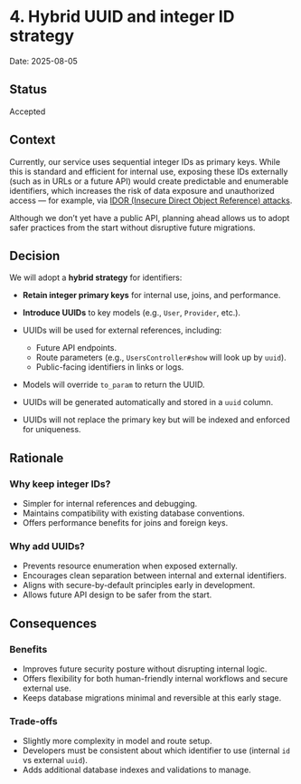 # 4. Hybrid UUID and integer ID strategy

Date: 2025-08-05

## Status

Accepted

## Context

Currently, our service uses sequential integer IDs as primary keys. While this is standard and efficient for internal use, exposing these IDs externally (such as in URLs or a future API) would create predictable and enumerable identifiers, which increases the risk of data exposure and unauthorized access — for example, via [IDOR (Insecure Direct Object Reference) attacks](https://owasp.org/www-community/attacks/Indirect_Object_Reference_Map).

Although we don’t yet have a public API, planning ahead allows us to adopt safer practices from the start without disruptive future migrations.

## Decision

We will adopt a **hybrid strategy** for identifiers:

- **Retain integer primary keys** for internal use, joins, and performance.
- **Introduce UUIDs** to key models (e.g., `User`, `Provider`, etc.).
- UUIDs will be used for external references, including:
  - Future API endpoints.
  - Route parameters (e.g., `UsersController#show` will look up by `uuid`).
  - Public-facing identifiers in links or logs.

- Models will override `to_param` to return the UUID.
- UUIDs will be generated automatically and stored in a `uuid` column.
- UUIDs will not replace the primary key but will be indexed and enforced for uniqueness.

## Rationale

### Why keep integer IDs?

- Simpler for internal references and debugging.
- Maintains compatibility with existing database conventions.
- Offers performance benefits for joins and foreign keys.

### Why add UUIDs?

- Prevents resource enumeration when exposed externally.
- Encourages clean separation between internal and external identifiers.
- Aligns with secure-by-default principles early in development.
- Allows future API design to be safer from the start.

## Consequences

### Benefits

- Improves future security posture without disrupting internal logic.
- Offers flexibility for both human-friendly internal workflows and secure external use.
- Keeps database migrations minimal and reversible at this early stage.

### Trade-offs

- Slightly more complexity in model and route setup.
- Developers must be consistent about which identifier to use (internal `id` vs external `uuid`).
- Adds additional database indexes and validations to manage.

